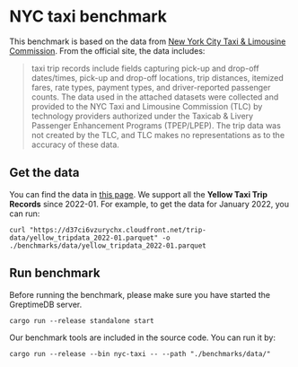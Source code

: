 # NYC taxi benchmark

This benchmark is based on the data from [New York City Taxi & Limousine Commission](https://www.nyc.gov/site/tlc/index.page). From the official site, the data includes:

> taxi trip records include fields capturing pick-up and drop-off dates/times, pick-up and drop-off locations, trip distances, itemized fares, rate types, payment types, and driver-reported passenger counts. The data used in the attached datasets were collected and provided to the NYC Taxi and Limousine Commission (TLC) by technology providers authorized under the Taxicab & Livery Passenger Enhancement Programs (TPEP/LPEP). The trip data was not created by the TLC, and TLC makes no representations as to the accuracy of these data.


## Get the data

You can find the data in [this page](https://www.nyc.gov/site/tlc/about/tlc-trip-record-data.page). We support all the **Yellow Taxi Trip Records** since 2022-01. For example, to get the data for January 2022, you can run:

```shell
curl "https://d37ci6vzurychx.cloudfront.net/trip-data/yellow_tripdata_2022-01.parquet" -o ./benchmarks/data/yellow_tripdata_2022-01.parquet
```

## Run benchmark

Before running the benchmark, please make sure you have started the GreptimeDB server.

```shell
cargo run --release standalone start
```

Our benchmark tools are included in the source code. You can run it by:

```shell
cargo run --release --bin nyc-taxi -- --path "./benchmarks/data/"
```
